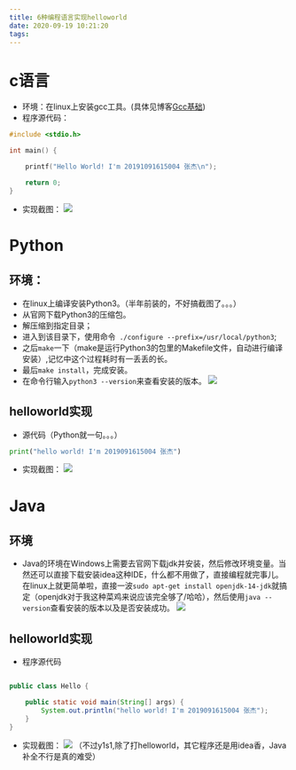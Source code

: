 ```yaml
---
title: 6种编程语言实现helloworld
date: 2020-09-19 10:21:20
tags:
---
```


# c语言

* 环境：在linux上安装gcc工具。(具体见博客[Gcc基础](https://z-d-j.github.io/2020/07/28/GCC%E5%9F%BA%E7%A1%80/))
* 程序源代码：
```c
#include <stdio.h>

int main() {

    printf("Hello World! I'm 20191091615004 张杰\n");

    return 0;
}
```
* 实现截图：
![](https://gitee.com/zhangjie0524/picgo/raw/master/img/20200919104340.jpg)

# Python

## 环境：
* 在linux上编译安装Python3。（半年前装的，不好搞截图了。。。）
* 从官网下载Python3的压缩包。
* 解压缩到指定目录；
* 进入到该目录下，使用命令` ./configure --prefix=/usr/local/python3`;
* 之后`make`一下（make是运行Python3的包里的Makefile文件，自动进行编译安装）,记忆中这个过程耗时有一丢丢的长。
* 最后`make install`，完成安装。
* 在命令行输入`python3 --version`来查看安装的版本。
![](https://gitee.com/zhangjie0524/picgo/raw/master/img/20200919105429.jpg)

## helloworld实现

* 源代码（Python就一句。。。）
```python
print("hello world! I'm 2019091615004 张杰")
```
* 实现截图：
![](https://gitee.com/zhangjie0524/picgo/raw/master/img/20200919110141.jpg)

# Java

## 环境

* Java的环境在Windows上需要去官网下载jdk并安装，然后修改环境变量。当然还可以直接下载安装idea这种IDE，什么都不用做了，直接编程就完事儿。在linux上就更简单啦，直接一波`sudo apt-get install openjdk-14-jdk`就搞定（openjdk对于我这种菜鸡来说应该完全够了/哈哈），然后使用`java --version`查看安装的版本以及是否安装成功。
![](https://gitee.com/zhangjie0524/picgo/raw/master/img/20200919110845.jpg)

## helloworld实现

* 程序源代码
```java

public class Hello {

    public static void main(String[] args) {
        System.out.println("hello world! I'm 2019091615004 张杰");
    }
}
```

* 实现截图：
![](https://gitee.com/zhangjie0524/picgo/raw/master/img/20200919112209.jpg)
（不过y1s1,除了打helloworld，其它程序还是用idea香，Java补全不行是真的难受）

